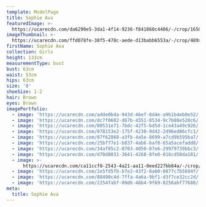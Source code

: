 ```yaml
---
template: ModelPage
title: Sophie Ava
featuredImage: >-
  https://ucarecdn.com/da6290e5-3da1-4f14-9236-f841860c4406/-/crop/1650x968/0,0/-/preview/
imageThumbnail: >-
  https://ucarecdn.com/ffd078fe-38f5-478c-aede-d13babb6553a/-/crop/489x776/119,0/-/preview/
firstName: Sophie Ava
collection: Girls
height: 133cm
measurementType: bust
bust: 63cm
waist: 53cm
hips: 63cm
size: '8'
shoeSize: 1-2
hair: Brown
eyes: Brown
imagePortfolio:
  - image: 'https://ucarecdn.com/adde0bda-943d-46ef-8d4e-a9b1b4eb0e52/'
  - image: 'https://ucarecdn.com/dc7f0602-d67b-4551-8534-9c7b08e520c6/'
  - image: 'https://ucarecdn.com/00531e71-7bdc-42f5-bd5d-1ce43a49c926/'
  - image: 'https://ucarecdn.com/078153e2-175f-4230-9d42-2d96ed86cfc1/'
  - image: 'https://ucarecdn.com/07f62868-a3fb-4a5e-8699-a7cd9b595ba7/'
  - image: 'https://ucarecdn.com/25bf77e1-b837-4ab6-baf0-65a5acefadd8/'
  - image: 'https://ucarecdn.com/34af85c2-0703-4050-87e6-29979739bbc3/'
  - image: 'https://ucarecdn.com/d70d8031-3641-4268-8fe0-016cd50da181/'
  - image: >-
      https://ucarecdn.com/ca11ccf0-2543-4a21-aa11-0eed227bb84a/-/crop/1231x2005/0,203/-/preview/
  - image: 'https://ucarecdn.com/2e5fd5fb-b7e2-43f2-8a60-0877c7b5694f/'
  - image: 'https://ucarecdn.com/88490c4d-7ffa-4a6a-9bf1-d3f7ce32cc2d/'
  - image: 'https://ucarecdn.com/2254fabf-00d6-46b4-9f69-8256abf77688/'
meta:
  title: Sophie Ava
---
```


